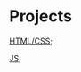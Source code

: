 # Projects

[HTML/CSS](https://umberban.github.io/Projects/HTML/build);


[JS](https://umberban.github.io/Projects/8ballTodo/dist/index.html);
